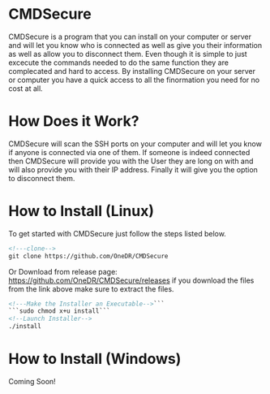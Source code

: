# CMDSecure

CMDSecure is a program that you can install on your computer or server and will let you know who is connected as well as give you their information as well as allow you to disconnect them. Even though it is simple to just excecute the commands needed to do the same function they are complecated and hard to access. By installing CMDSecure on your server or computer you have a quick access to all the finormation you need for no cost at all. 

# How Does it Work?

CMDSecure will scan the SSH ports on your computer and will let you know if anyone is connected via one of them. If someone is indeed connected then CMDSecure will provide you with the User they are long on with and will also provide you with their IP address. Finally it will give you the option to disconnect them.

# How to Install (Linux)

To get started with CMDSecure just follow the steps listed below.

```html
<!---clone-->
git clone https://github.com/OneDR/CMDSecure
```
Or
Download from release page: 
https://github.com/OneDR/CMDSecure/releases
if you download the files from the link above make sure to extract the files.

```html
<!---Make the Installer an Executable-->```
```sudo chmod x+u install```
<!--Launch Installer-->
./install
```
# How to Install (Windows)
Coming Soon!
